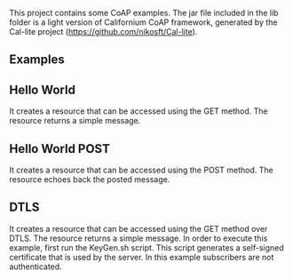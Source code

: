 This project contains some CoAP examples. The jar file included in the lib 
folder is a light version of Californium CoAP framework, generated by the Cal-lite
project (https://github.com/nikosft/Cal-lite).

Examples
--------

Hello World
-----------
It creates a resource that can be accessed using the GET method. The resource
returns a simple message.

Hello World POST
----------------
It creates a resource that can be accessed using the POST method. The resource
echoes back the posted message.

DTLS
----
It creates a resource that can be accessed using the GET method over DTLS. The resource
returns a simple message. In order to execute this example, first run the
KeyGen.sh script. This script generates a self-signed certificate that is
used by the server. In this example subscribers are not authenticated. 
